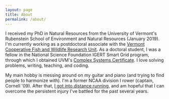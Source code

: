 ```yaml
---
layout: page
title: About
permalink: /about/
---
```


I received my PhD in Natural Resources from the University of Vermont's Rubenstein School of Environment and Natural Resources (January 2019). I'm currently working as a postdoctoral associate with the [Vermont Cooperative Fish and Wildlife Research Unit](https://www.coopunits.org/Vermont/). As a doctoral student, I was a fellow in the National Science Foundation IGERT Smart Grid program, through which I obtained UVM's [Complex Systems Certificate](https://vermontcomplexsystems.org/education/certificate/). I love solving problems, writing, teaching, and coding. 

My main hobby is messing around on my guitar and piano (and trying to find people to harmonize with). I'm a former NCAA division I rower (captain, Cornell '09). After that, [I got into distance running](https://www.athlinks.com/athletes/67626184/statistics), and am hopeful that I can overcome the persistent injury I've battled for the past several years.
